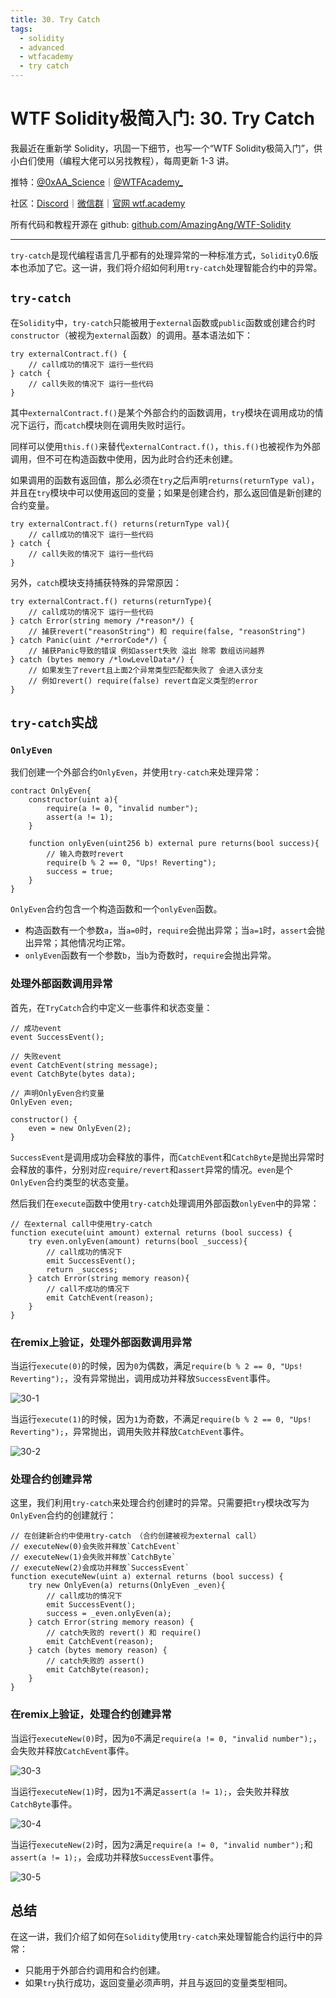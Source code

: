 ```yaml
---
title: 30. Try Catch
tags:
  - solidity
  - advanced
  - wtfacademy
  - try catch
---
```


# WTF Solidity极简入门: 30. Try Catch

我最近在重新学 Solidity，巩固一下细节，也写一个“WTF Solidity极简入门”，供小白们使用（编程大佬可以另找教程），每周更新 1-3 讲。

推特：[@0xAA_Science](https://twitter.com/0xAA_Science)｜[@WTFAcademy_](https://twitter.com/WTFAcademy_)

社区：[Discord](https://discord.gg/5akcruXrsk)｜[微信群](https://docs.google.com/forms/d/e/1FAIpQLSe4KGT8Sh6sJ7hedQRuIYirOoZK_85miz3dw7vA1-YjodgJ-A/viewform?usp=sf_link)｜[官网 wtf.academy](https://wtf.academy)

所有代码和教程开源在 github: [github.com/AmazingAng/WTF-Solidity](https://github.com/AmazingAng/WTF-Solidity)

---

`try-catch`是现代编程语言几乎都有的处理异常的一种标准方式，`Solidity`0.6版本也添加了它。这一讲，我们将介绍如何利用`try-catch`处理智能合约中的异常。

## `try-catch`

在`Solidity`中，`try-catch`只能被用于`external`函数或`public`函数或创建合约时`constructor`（被视为`external`函数）的调用。基本语法如下：

```solidity
try externalContract.f() {
    // call成功的情况下 运行一些代码
} catch {
    // call失败的情况下 运行一些代码
}
```

其中`externalContract.f()`是某个外部合约的函数调用，`try`模块在调用成功的情况下运行，而`catch`模块则在调用失败时运行。

同样可以使用`this.f()`来替代`externalContract.f()`，`this.f()`也被视作为外部调用，但不可在构造函数中使用，因为此时合约还未创建。

如果调用的函数有返回值，那么必须在`try`之后声明`returns(returnType val)`，并且在`try`模块中可以使用返回的变量；如果是创建合约，那么返回值是新创建的合约变量。

```solidity
try externalContract.f() returns(returnType val){
    // call成功的情况下 运行一些代码
} catch {
    // call失败的情况下 运行一些代码
}
```

另外，`catch`模块支持捕获特殊的异常原因：

```solidity
try externalContract.f() returns(returnType){
    // call成功的情况下 运行一些代码
} catch Error(string memory /*reason*/) {
    // 捕获revert("reasonString") 和 require(false, "reasonString")
} catch Panic(uint /*errorCode*/) {
    // 捕获Panic导致的错误 例如assert失败 溢出 除零 数组访问越界
} catch (bytes memory /*lowLevelData*/) {
    // 如果发生了revert且上面2个异常类型匹配都失败了 会进入该分支
    // 例如revert() require(false) revert自定义类型的error
}
```

## `try-catch`实战

### `OnlyEven`

我们创建一个外部合约`OnlyEven`，并使用`try-catch`来处理异常：

```solidity
contract OnlyEven{
    constructor(uint a){
        require(a != 0, "invalid number");
        assert(a != 1);
    }

    function onlyEven(uint256 b) external pure returns(bool success){
        // 输入奇数时revert
        require(b % 2 == 0, "Ups! Reverting");
        success = true;
    }
}
```

`OnlyEven`合约包含一个构造函数和一个`onlyEven`函数。

- 构造函数有一个参数`a`，当`a=0`时，`require`会抛出异常；当`a=1`时，`assert`会抛出异常；其他情况均正常。
- `onlyEven`函数有一个参数`b`，当`b`为奇数时，`require`会抛出异常。

### 处理外部函数调用异常

首先，在`TryCatch`合约中定义一些事件和状态变量：

```solidity
// 成功event
event SuccessEvent();

// 失败event
event CatchEvent(string message);
event CatchByte(bytes data);

// 声明OnlyEven合约变量
OnlyEven even;

constructor() {
    even = new OnlyEven(2);
}
```

`SuccessEvent`是调用成功会释放的事件，而`CatchEvent`和`CatchByte`是抛出异常时会释放的事件，分别对应`require/revert`和`assert`异常的情况。`even`是个`OnlyEven`合约类型的状态变量。

然后我们在`execute`函数中使用`try-catch`处理调用外部函数`onlyEven`中的异常：

```solidity
// 在external call中使用try-catch
function execute(uint amount) external returns (bool success) {
    try even.onlyEven(amount) returns(bool _success){
        // call成功的情况下
        emit SuccessEvent();
        return _success;
    } catch Error(string memory reason){
        // call不成功的情况下
        emit CatchEvent(reason);
    }
}
```

### 在remix上验证，处理外部函数调用异常

当运行`execute(0)`的时候，因为`0`为偶数，满足`require(b % 2 == 0, "Ups! Reverting");`，没有异常抛出，调用成功并释放`SuccessEvent`事件。

![30-1](./img/30-1.png)

当运行`execute(1)`的时候，因为`1`为奇数，不满足`require(b % 2 == 0, "Ups! Reverting");`，异常抛出，调用失败并释放`CatchEvent`事件。

![30-2](./img/30-2.png)

### 处理合约创建异常

这里，我们利用`try-catch`来处理合约创建时的异常。只需要把`try`模块改写为`OnlyEven`合约的创建就行：

```solidity
// 在创建新合约中使用try-catch （合约创建被视为external call）
// executeNew(0)会失败并释放`CatchEvent`
// executeNew(1)会失败并释放`CatchByte`
// executeNew(2)会成功并释放`SuccessEvent`
function executeNew(uint a) external returns (bool success) {
    try new OnlyEven(a) returns(OnlyEven _even){
        // call成功的情况下
        emit SuccessEvent();
        success = _even.onlyEven(a);
    } catch Error(string memory reason) {
        // catch失败的 revert() 和 require()
        emit CatchEvent(reason);
    } catch (bytes memory reason) {
        // catch失败的 assert()
        emit CatchByte(reason);
    }
}
```

### 在remix上验证，处理合约创建异常

当运行`executeNew(0)`时，因为`0`不满足`require(a != 0, "invalid number");`，会失败并释放`CatchEvent`事件。

![30-3](./img/30-3.png)

当运行`executeNew(1)`时，因为`1`不满足`assert(a != 1);`，会失败并释放`CatchByte`事件。

![30-4](./img/30-4.png)

当运行`executeNew(2)`时，因为`2`满足`require(a != 0, "invalid number");`和`assert(a != 1);`，会成功并释放`SuccessEvent`事件。

![30-5](./img/30-5.png)

## 总结

在这一讲，我们介绍了如何在`Solidity`使用`try-catch`来处理智能合约运行中的异常：

- 只能用于外部合约调用和合约创建。
- 如果`try`执行成功，返回变量必须声明，并且与返回的变量类型相同。
